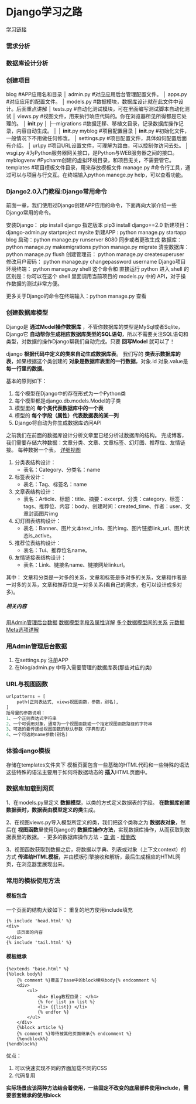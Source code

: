 # Django学习之路
[学习链接](https://www.django.cn/course/show-35.html)


### 需求分析

### 数据库设计分析


### 创建项目

blog                #APP应用名和目录
│  admin.py        #对应应用后台管理配置文件。
│  apps.py         #对应应用的配置文件。
│  models.py       #数据模块，数据库设计就在此文件中设计。后面重点讲解
│  tests.py        #自动化测试模块，可在里面编写测试脚本自动化测试
│  views.py        #视图文件，用来执行响应代码的。你在浏览器所见所得都是它处理的。
│  __init__.py
│
├─migrations        #数据迁移、移植文目录，记录数据库操作记录，内容自动生成。
│  │  __init__.py
myblog               #项目配置目录
│  __init__.py       #初始化文件，一般情况下不用做任何修改。
│  settings.py        #项目配置文件，具体如何配置后面有介绍。
│  url.py             #项目URL设置文件，可理解为路由，可以控制你访问去处。
│  wsgi.py          #为Python服务器网关接口，是Python与WEB服务器之间的接口。
myblogvenv            #Pycharm创建的虚拟环境目录，和项目无关，不需要管它。
templates           #项目模板文件目录，用来存放模板文件
manage.py     #命令行工具，通过可以与项目与行交互。在终端输入python manege.py help，可以查看功能。


### Django2.0入门教程:Django常用命令

前面一章，我们使用过Django创建APP应用的命令，下面再向大家介绍一些Django常用的命令。

安装Django：	pip install django  指定版本 pip3 install django==2.0
新建项目：	django-admin.py startproject mysite
新建APP :	python manage.py startapp blog
启动：python manage.py runserver 8080
同步或者更改生成 数据库：
python manage.py makemigrations
python manage.py migrate
清空数据库：	python manage.py flush
创建管理员：	python manage.py createsuperuser
修改用户密码： python manage.py changepassword username
Django项目环境终端： python manage.py shell
这个命令和 直接运行 python 进入 shell 的区别是：你可以在这个 shell 里面调用当前项目的 models.py 中的 API，对于操作数据的测试非常方便。

更多关于Django的命令在终端输入：python manage.py 查看

###  创建数据库模型

Django是 **通过Model操作数据库** ，不管你数据库的类型是MySql或者Sqlite，Django它 **自动帮你生成相应数据库类型的SQL语句**，所以不需要关注SQL语句和类型，对数据的操作Django帮我们自动完成。只要 **回写Model** 就可以了！

django **根据代码中定义的类来自动生成数据库表**。
我们写的 **类表示数据库的表**，如果根据这个类创建的 **对象是数据库表里的一行数据**，对象.id 对象.value是 **每一行里的数据**。

基本的原则如下：
1. 每个模型在Django中的存在形式为一个Python类
2. 每个模型都是django.db.models.Model的子类
3. 模型里的 **每个类代表数据库中的一个表**
4. 模型的 **每个字段（属性）代表数据表的某一列**
5. Django将自动为你生成数据库访问API

之前我们在前面的数据库设计分析文章里已经分析过数据库的结构。
完成博客，我们需要存储六种数据：文章分类、文章、文章标签、幻灯图、推荐位、友情链接。
每种数据一个表。
[详细视图](./database_summary.html)

1. 分类表结构设计： 
	- 表名：Category、分类名：name
2. 标签表设计： 
	- 表名：Tag、标签名：name
3. 文章表结构设计： 
	- 表名：Article、标题：title、摘要：excerpt、分类：category、标签：tags、推荐位、内容：body、创建时间：created_time、作者：user、文章封面图片img
4. 幻灯图表结构设计： 
	- 表名：Banner、图片文本text_info、图片img、图片链接link_url、图片状态is_active。
5. 推荐位表结构设计： 
	- 表名：Tui、推荐位名name。
6. 友情链接表结构设计： 
	- 表名：Link、链接名name、链接网址linkurl。

其中：
文章和分类是一对多的关系，文章和标签是多对多的关系，文章和作者是一对多的关系，文章和推荐位是一对多关系(看自己的需求，也可以设计成多对多)。

##### 相关内容
[用Admin管理后台数据](https://www.django.cn/course/show-11.html)
[数据模型字段及属性详解](https://www.django.cn/course/show-12.html)
[多个数据模型间的关系](https://www.django.cn/course/show-13.html)
[元数据Meta选项详解](https://www.django.cn/course/show-14.html)

### 用Admin管理后台数据

1. 在settings.py 注册APP
2. 在blog/admin.py 中导入需要管理的数据库表(那些对应的类)


### URL与视图函数

```python
urlpatterns = [
    path(正则表达式, views视图函数，参数，别名),
]
括号里的参数说明：
1、一个正则表达式字符串
2、一个可调用对象，通常为一个视图函数或一个指定视图函数路径的字符串
3、可选的要传递给视图函数的默认参数（字典形式）
4、一个可选的name参数(别名)
```

### 体验django模板

存储在templates文件夹下
模板页面包含一些基础的HTML代码和一些特殊的语法
这些特殊的语法主要用于如何将数据动态的 **插入**HTML页面中。

### 数据库加载到网页

1、在models.py里定义 **数据模型**，以类的方式定义数据表的字段。
 **在数据库创建数据表时，数据表由模型定义的类**生成。

2、在视图views.py导入模型所定义的类，我们把这个类称之为 **数据表对象**，然后在 **视图函数**里使用Django的 **数据库操作方法**，实现数据库操作，从而获取到数据表里的数据。
	- 更多的数据库操作方法
	- [查  询](https://www.django.cn/course/show-18.html)
	- [增删改](https://www.django.cn/course/show-17.html)

3、视图函数获取到数据之后，将数据以字典、列表或对象（上下文context）的方式 **传递给HTML模板**，并由模板引擎接收和解析，最后生成相应的HTML网页，在浏览器里展现出来。

### 常用的模板使用方法

#### 模板包含

一个页面的结构大致如下：
重复的地方使用include填充
```django
{% include 'head.html' %}
<div>
	该页面的内容
</div>
{% include 'tail.html' %}
```

#### 模板继承

```django
{%extends "base.html" %}
{%block body%}
	{% comment %}覆盖了base中的block模块body{% endcomment %}
	<div>
		<ul>
			<h4> Blog教程目录： </h4>
			{% for list in list %}
			<li> {{list}} </li>
			{% endfor %}
		</ul>
	</div>
	{%block article %}
	{% comment %}等待被其他页面继承{% endcomment %}
	{%endblock%}
{%endblock%}
```
优点：
1. 可以快速实现不同的界面加载不同的CSS
2. 代码复用

**实际场景应该两种方法结合着使用，一些固定不改变的底层部件使用include，需要嵌套继承的使用block**


